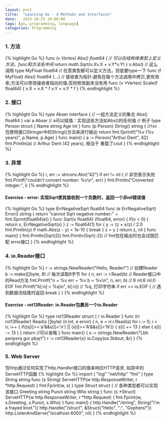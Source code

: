 ```yaml
---
layout: post
title:  "Learning Go - 4 Methods and Interfaces"
date:   2015-10-23 10:00:00
tags: [go, programming, language]
categories: Programming
---
```


### 1. 方法
{% highlight Go %}
func (v *Vertex) Abs() float64 {  // 可以在结构体类型上定义方法，func和方法名中间
	return math.Sqrt(v.X*v.X + v.Y*v.Y)
}
v.Abs()  // 这么调用
type MyFloat float64  // 任意类型都可以定义方法，但是要type一下
func (f MyFloat) Abs() float64 {...}
// 接收者为指针:避免在每个方法调用中拷贝,更有效率;方法可以修改接收者指向的值,否则修改副本没有用
func (v *Vertex) Scale(f float64) {
	v.X = v.X * f
	v.Y = v.Y * f
}
{% endhighlight %}

### 2. 接口
{% highlight Go %}
type Abser interface {  // 一组方法定义的集合
	Abs() float64
}
var a Abser  // a可以赋值：实现这些方法如Abs()的任何值
// 例子
type Person struct {
	Name string
	Age  int
}
func (p Person) String() string {  //`fmt`包使用接口Stringer中的String()方法来进行输出
	return fmt.Sprintf("%v (%v years)", p.Name, p.Age)
}
func main() {
	a := Person{"Arthur Dent", 42}
	fmt.Println(a)  // Arthur Dent (42 years), 相当于 重载了cout
}
{% endhighlight %}

### 3. 异常
{% highlight Go %}
i, err := strconv.Atoi("42")
if err != nil {  // 非空表示失败
    fmt.Printf("couldn't convert number: %v\n", err)
}
fmt.Println("Converted integer:", i)
{% endhighlight %}
#### Exercise - error: 实现Sqrt使其接收到一个负数时，返回一个非nil错误值
{% highlight Go %}
type ErrNegativeSqrt float64
func (e ErrNegativeSqrt) Error() string {
	return "cannot Sqrt negative number:" + fmt.Sprint(float64(e))
}
func Sqrt(x float64) (float64, error) {
	if(x < 0) {
		return x, ErrNegativeSqrt(x)
	}
	z := float64(1)
	for {
		y := (z + x/z) / 2.0
		fmt.Println(y)
		if math.Abs(z - y) < 1e-10 {
			break
		}
		z = y
	}
	return z, nil
}
func main() {
	fmt.Println(Sqrt(2))
	fmt.Println(Sqrt(-2))  // fmt包在输出时也会试图匹配 error接口
}
{% endhighlight %}

### 4. io.Reader接口
{% highlight Go %}
r := strings.NewReader("Hello, Reader!")  // 创建Reader
b := make([]byte, 8)  // 每次读取8字节
for {
	n, err := r.Read(b)  // Reader接口中的Read方法
	fmt.Printf("n = %v err = %v b = %v\n", n, err, b)  // 8 nil;6 nil;0 EOF
	fmt.Printf("b[:n] = %q\n", b[:n])  // %q, 打印字符串
	if err == io.EOF {  // 遇到数据流结尾时返回
		break
	}
}
{% endhighlight %}
#### Exercise - rot13Reader:  io.Reader包裹另一个io.Reader
{% highlight Go %}
type rot13Reader struct {
	r io.Reader
}
func (rr rot13Reader) Read(s []byte) (n int, e error) {
	n, e = rr.r.Read(s)
	for i := 0; i < n; i++ {
		if((s[i]>='a'&&s[i]<'n') || (s[i]>='A'&&s[i]<'N')) {
			s[i] += 13
		} else {
			s[i] -= 13
		}
	}
    return  //可以省略
}
func main() {
	s := strings.NewReader("Lbh penpxrq gur pbqr!")
	r := rot13Reader{s}
	io.Copy(os.Stdout, &r)
}
{% endhighlight %}

### 5. Web Server
包http通过任何实现了http.Handler接口的值来响应HTTP请求, 如其中的ServeHTTP函数
{% highlight Go %}
import (
	"log"
	"net/http"
	"fmt"
)
type String string
func (s String) ServeHTTP(w http.ResponseWriter, r *http.Request) {
    fmt.Fprint(w, s)
}
type Struct struct {  // 各种类型都可以实现该接口
    Greeting string
    Punct    string
    Who      string
}
func (s *Struct) ServeHTTP(w http.ResponseWriter, r *http.Request) {
    fmt.Fprint(w, s.Greeting, s.Punct, s.Who)
}
func main() {
	http.Handle("/string", String("I'm a frayed knot."))
	http.Handle("/struct", &Struct{"Hello", ":", "Gophers!"})
	http.ListenAndServe("localhost:4000", nil)
}
{% endhighlight %}